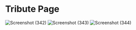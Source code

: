 # Tribute Page
![Screenshot (342)](https://github.com/Jasmine784/oibsip_task2/assets/169377026/4ff78ac2-2c5b-4687-8d3c-330868511438)
![Screenshot (343)](https://github.com/Jasmine784/oibsip_task2/assets/169377026/71f7f88e-0814-4c2e-89be-fe83f9a5826d)
![Screenshot (344)](https://github.com/Jasmine784/oibsip_task2/assets/169377026/346fb8b0-78e2-4f71-a2c9-e523fe65b9c2)

